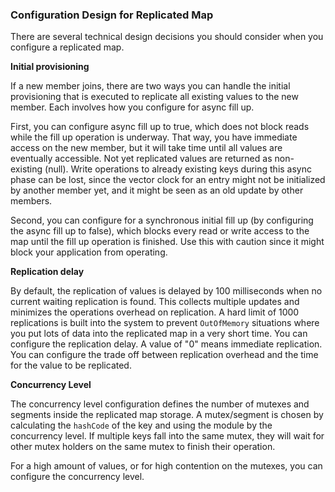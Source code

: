 
### Configuration Design for Replicated Map

There are several technical design decisions you should consider when you configure a replicated map.

**Initial provisioning**

If a new member joins, there are two ways you can handle the initial provisioning that is executed to replicate all existing
values to the new member. Each involves how you configure for async fill up.

First, you can configure async fill up to true, which does not block reads while the fill up operation is underway. That way,
you have immediate access on the new member, but it will take time until all values are eventually accessible. Not yet
replicated values are returned as non-existing (null).
Write operations to already existing keys during this async phase can be lost, since the vector clock for an entry
might not be initialized by another member yet, and it might be seen as an old update by other members.

Second, you can configure for a synchronous initial fill up (by configuring the async fill up to false), which blocks every read or write access to the map until the
fill up operation is finished. Use this with caution since it might block your application from operating.

**Replication delay**

By default, the replication of values is delayed by 100 milliseconds when no current waiting replication is found. This collects multiple updates and minimizes the operations overhead on replication. A hard limit of 1000 replications
is built into the system to prevent `OutOfMemory` situations where you put lots of data into the replicated map in a very
short time.
You can configure the replication delay. A value of "0" means immediate replication. You can configure the trade off between
replication overhead and the time for the value to be replicated.

**Concurrency Level**

The concurrency level configuration defines the number of mutexes and segments inside the replicated map storage.
A mutex/segment is chosen by calculating the `hashCode` of the key and using the module by the concurrency level. If multiple
keys fall into the same mutex, they will wait for other mutex holders on the same mutex to finish their operation.

For a high amount of values, or for high contention on the mutexes, you can configure the concurrency level.
